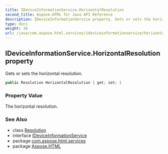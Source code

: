```yaml
---
title: IDeviceInformationService.HorizontalResolution
second_title: Aspose.HTML for Java API Reference
description: IDeviceInformationService property. Gets or sets the horizontal resolution
type: docs
weight: 10
url: /java/com.aspose.html.services/ideviceinformationservice/horizontalresolution/
---
```

## IDeviceInformationService.HorizontalResolution property

Gets or sets the horizontal resolution.

```java
public Resolution HorizontalResolution { get; set; }
```

### Property Value

The horizontal resolution.

### See Also

* class [Resolution](../../../com.aspose.html.drawing/resolution/)
* interface [IDeviceInformationService](../)
* package [com.aspose.html.services](../../ideviceinformationservice/)
* package [Aspose.HTML](../../../)
